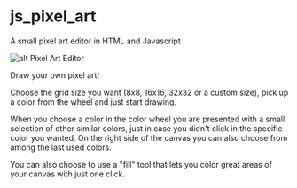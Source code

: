 # js_pixel_art
A small pixel art editor in HTML and Javascript

![alt Pixel Art Editor]([http://url/to/img.png](https://i.imgur.com/29AN6qD.png))

Draw your own pixel art!

Choose the grid size you want (8x8, 16x16, 32x32 or a custom size), pick up a color from the wheel and just start drawing.

When you choose a color in the color wheel you are presented with a small selection of other similar colors, just in case you didn't click in the specific color you wanted.
On the right side of the canvas you can also choose from among the last used colors.

You can also choose to use a "fill" tool that lets you color great areas of your canvas with just one click.
